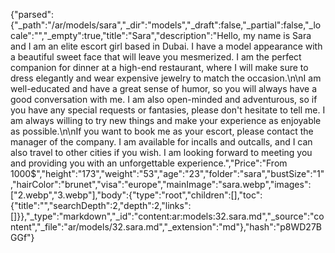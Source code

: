 {"parsed":{"_path":"/ar/models/sara","_dir":"models","_draft":false,"_partial":false,"_locale":"","_empty":true,"title":"Sara","description":"Hello, my name is Sara and I am an elite escort girl based in Dubai. I have a model appearance with a beautiful sweet face that will leave you mesmerized. I am the perfect companion for dinner at a high-end restaurant, where I will make sure to dress elegantly and wear expensive jewelry to match the occasion.\n\nI am well-educated and have a great sense of humor, so you will always have a good conversation with me. I am also open-minded and adventurous, so if you have any special requests or fantasies, please don't hesitate to tell me. I am always willing to try new things and make your experience as enjoyable as possible.\n\nIf you want to book me as your escort, please contact the manager of the company. I am available for incalls and outcalls, and I can also travel to other cities if you wish. I am looking forward to meeting you and providing you with an unforgettable experience.","Price":"From 1000$","height":"173","weight":"53","age":"23","folder":"sara","bustSize":"1","hairColor":"brunet","visa":"europe","mainImage":"sara.webp","images":["2.webp","3.webp"],"body":{"type":"root","children":[],"toc":{"title":"","searchDepth":2,"depth":2,"links":[]}},"_type":"markdown","_id":"content:ar:models:32.sara.md","_source":"content","_file":"ar/models/32.sara.md","_extension":"md"},"hash":"p8WD27BGGf"}